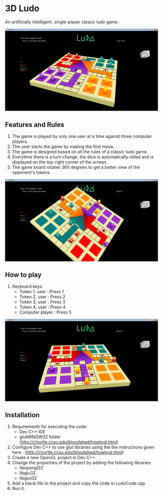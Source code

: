 # 3D Ludo
An artificially intelligent, single-player classic ludo game. 

![alt text](screenshots/overview.png "Description goes here")

## Features and Rules
1. The game is played by only one user at a time against three computer players.
2. The user starts the game by making the first move.
3. The game is designed based on all the rules of a classic ludo game.
4. Everytime there is a turn change, the dice is automatically rolled and is displayed on the top-right corner of the screen.
5. The game board rotates 360 degrees to get a better view of the opponent's tokens.

![alt text](screenshots/rotation.png "Description goes here")

## How to play
1. Keyboard keys:
   - Token 1, user : Press 1
   - Token 2, user : Press 2
   - Token 3, user : Press 3
   - Token 4, user : Press 4
   - Computer player : Press 5
   
![alt text](screenshots/movedtokens2.png "Description goes here")

## Installation
1. Requirements for executing the code:
   - Dev C++ IDE
   - glutMINGW32 folder (http://chortle.ccsu.edu/bloodshed/howtogl.html)
2. Configure Dev C++ to use glut libraries using the the instructions given here : (http://chortle.ccsu.edu/bloodshed/howtogl.html)
3. Create a new OpenGL project in Dev C++.
4. Change the properties of the project by adding the following libraries: 
   - libopengl32
   - libglu32
   - libglut32
5. Add a blank file to the project and copy the code in LudoCode.cpp
6. Run it.



